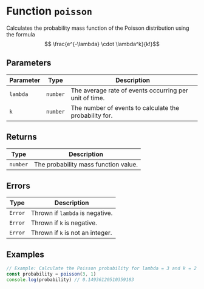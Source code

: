 # Function `poisson`

Calculates the probability mass function of the Poisson distribution using the formula $$ \frac{e^{-\lambda} \cdot \lambda^k}{k!}$$

## Parameters

| Parameter | Type     | Description                                            |
| --------- | -------- | ------------------------------------------------------ |
| `lambda`  | `number` | The average rate of events occurring per unit of time. |
| `k`       | `number` | The number of events to calculate the probability for. |

## Returns

| Type     | Description                          |
| -------- | ------------------------------------ |
| `number` | The probability mass function value. |

## Errors

| Type    | Description                      |
| ------- | -------------------------------- |
| `Error` | Thrown if `lambda` is negative.  |
| `Error` | Thrown if `k` is negative.       |
| `Error` | Thrown if `k` is not an integer. |

## Examples

```typescript
// Example: Calculate the Poisson probability for lambda = 3 and k = 2
const probability = poisson(3, 1)
console.log(probability) // 0.14936120510359183
```
